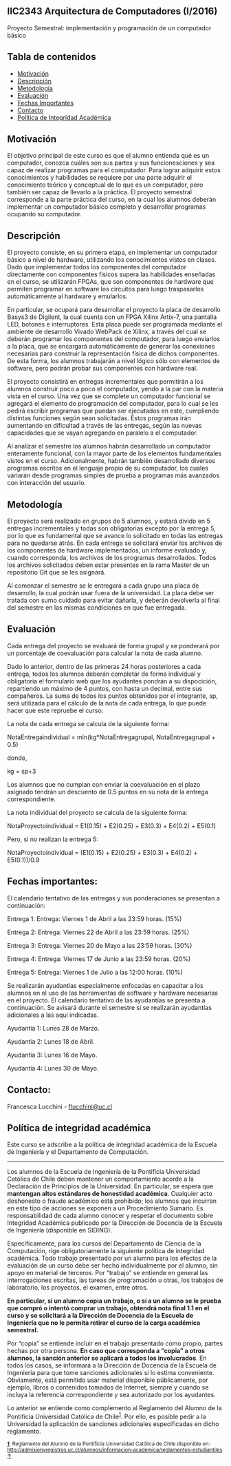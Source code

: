 ## IIC2343 Arquitectura de Computadores (I/2016)
Proyecto Semestral: implementación y programación de un computador básico

## Tabla de contenidos
 * [Motivación](#motivación)
 * [Descripción](#descripción) 
 * [Metodología](#metodología)
 * [Evaluación](#evaluación)
 * [Fechas Importantes](#fechas-importantes)
 * [Contacto](#contacto)
 * [Política de Integridad Académica](#política-de-integridad-académica)

## Motivación
El objetivo principal de este curso es que el alumno entienda qué es un computador, conozca cuáles son
sus partes y sus funcionesciones y sea capaz de realizar programas para el computador. Para lograr adquirir
estos conocimientos y habilidades se requiere por una parte adquirir el conocimiento teórico y conceptual de
lo que es un computador, pero también ser capaz de llevarlo a la práctica. El proyecto semestral corresponde
a la parte práctica del curso, en la cual los alumnos deberán implementar un computador básico completo
y desarrollar programas ocupando su computador.


## Descripción
El proyecto consiste, en su primera etapa, en implementar un computador básico a nivel de hardware,
utilizando los conocimientos vistos en clases. Dado que implementar todos los componentes del computador
directamente con componentes físicos supera las habilidades enseñadas en el curso, se utilizarán FPGAs,
que son componentes de hardware que permiten programar en software los circuitos para luego traspasarlos
automáticamente al hardware y emularlos.

En particular, se ocupará para desarrollar el proyecto la placa de desarrollo Basys3 de Digilent, la cual
cuenta con un FPGA Xilinx Artix-7, una pantalla LED, botones e interruptores. Esta placa puede ser
programada mediante el ambiente de desarrollo Vivado WebPack de Xilinx, a través del cual se deberán
programar los componentes del computador, para luego enviarlos a la placa, que se encargará automáticamente
de generar las conexiones necesarias para construir la representación física de dichos componentes.
De esta forma, los alumnos trabajarán a nivel lógico sólo con elementos de software, pero podrán probar sus
componentes con hardware real.

El proyecto consistirá en entregas incrementales que permitirán a los alumnos construir poco a poco el
computador, yendo a la par con la materia vista en el curso. Una vez que se complete un computador funcional
se agregará el elemento de programación del computador, para lo cual se les pedirá escribir programas
que puedan ser ejecutados en este, cumpliendo distintas funciones según sean solicitadas. Estos programas
irán aumentando en dificultad a través de las entregas, según las nuevas capacidades que se vayan agregando
en paralelo a el computador.

Al analizar el semestre los alumnos habrán desarrollado un computador enteramente funcional, con la
mayor parte de los elementos fundamentales vistos en el curso. Adicionalmente, habrán también desarrollado
diversos programas escritos en el lenguaje propio de su computador, los cuales variarán desde programas
simples de prueba a programas más avanzados con interacción del usuario.

## Metodología
El proyecto será realizado en grupos de 5 alumnos, y estará divido en 5 entregas incrementales y
todas son obligatorias excepto por la entrega 5, por lo que es fundamental que se avance lo solicitado en
todas las entregas para no quedarse atrás. En cada entrega se solicitará enviar los archivos de los componentes
de hardware implementados, un informe evaluado y, cuando corresponda, los archivos de los programas
desarrollados. Todos los archivos solicitados deben estar presentes en la rama Master de un repositorio Git
que se les asignará.

Al comenzar el semestre se le entregará a cada grupo una placa de desarrollo, la cual podrán usar fuera
de la universidad. La placa debe ser tratada con sumo cuidado para evitar dañarla, y deberán
devolverla al final del semestre en las mismas condiciones en que fue entregada.

## Evaluación
Cada entrega del proyecto se evaluará de forma grupal y se ponderará por un porcentaje de coevaluación
para calcular la nota de cada alumno.

Dado lo anterior, dentro de las primeras 24 horas posteriores a cada entrega, todos los alumnos
deberán completar de forma individual y obligatoria el formulario web que los ayudantes pondrán a su
dispocición, repartiendo un máximo de 4 puntos, con hasta un decimal, entre sus compañeros. La suma de
todos los puntos obtenidos por el integrante, sp, será utilizada para el cálculo de la nota de cada entrega, lo
que puede hacer que este repruebe el curso.

La nota de cada entrega se calcula de la siguiente forma:

NotaEntregaindividual = mín(kg*NotaEntregagrupal, NotaEntregagrupal + 0.5)

donde,

kg = sp+3

Los alumnos que no cumplan con enviar la coevaluación en el plazo asignado tendrán un descuento de
0.5 puntos en su nota de la entrega correspondiente.

La nota individual del proyecto se calcula de la siguiente forma:

NotaProyectoindividual = E1(0.15) + E2(0.25) + E3(0.3) + E4(0.2) + E5(0.1)

Pero, si no realizan la entrega 5:

NotaProyectoindividual = (E1(0.15) + E2(0.25) + E3(0.3) + E4(0.2) + E5(0.1))/0.9

## Fechas importantes:

El calendario tentativo de las entregas y sus ponderaciones se presentan a continuación:

Entrega 1: Entrega: Viernes 1 de Abril a las 23:59 horas. (15%)

Entrega 2: Entrega: Viernes 22 de Abril a las 23:59 horas. (25%)

Entrega 3: Entrega: Viernes 20 de Mayo a las 23:59 horas. (30%)

Entrega 4: Entrega: Viernes 17 de Junio a las 23:59 horas. (20%)

Entrega 5: Entrega: Viernes 1 de Julio a las 12:00 horas. (10%)

Se realizarán ayudantías especialmente enfocadas en capacitar a los alumnos en el uso de las herramientas
de software y hardware necesarias en el proyecto. El calendario tentativo de las ayudantías se presenta a
continuación. Se avisará durante el semestre si se realizarán ayudantías adicionales a las aquí indicadas.

Ayudantía 1: Lunes 28 de Marzo.

Ayudantía 2: Lunes 18 de Abril.

Ayudantía 3: Lunes 16 de Mayo.

Ayudantía 4: Lunes 30 de Mayo.

## Contacto:

Francesca Lucchini - flucchini@uc.cl

## Política de integridad académica

Este curso se adscribe a la política de integridad académica de la Escuela de Ingeniería y el Departamento de Computación.

---

Los alumnos de la Escuela de Ingeniería de la Pontificia Universidad Católica de Chile deben mantener un comportamiento acorde a la Declaración de Principios de la Universidad.  En particular, se espera que **mantengan altos estándares de honestidad académica**.  Cualquier acto deshonesto o fraude académico está prohibido; los alumnos que incurran en este tipo de acciones se exponen a un Procedimiento Sumario. Es responsabilidad de cada alumno conocer y respetar el documento sobre Integridad Académica publicado por la Dirección de Docencia de la Escuela de Ingeniería (disponible en SIDING).

Específicamente, para los cursos del Departamento de Ciencia de la Computación, rige obligatoriamente la siguiente política de integridad académica. Todo trabajo presentado por un alumno para los efectos de la evaluación de un curso debe ser hecho individualmente por el alumno, sin apoyo en material de terceros.  Por “trabajo” se entiende en general las interrogaciones escritas, las tareas de programación u otras, los trabajos de laboratorio, los proyectos, el examen, entre otros.

**En particular, si un alumno copia un trabajo, o si a un alumno se le prueba que compró o intentó comprar un trabajo, obtendrá nota final 1.1 en el curso y se solicitará a la Dirección de Docencia de la Escuela de Ingeniería que no le permita retirar el curso de la carga académica semestral.**

Por “copia” se entiende incluir en el trabajo presentado como propio, partes hechas por otra persona.  **En caso que corresponda a “copia” a otros alumnos, la sanción anterior se aplicará a todos los involucrados**.  En todos los casos, se informará a la Dirección de Docencia de la Escuela de Ingeniería para que tome sanciones adicionales si lo estima conveniente. Obviamente, está permitido usar material disponible públicamente, por ejemplo, libros o contenidos tomados de Internet, siempre y cuando se incluya la referencia correspondiente y sea autorizado por los ayudantes.

Lo anterior se entiende como complemento al Reglamento del Alumno de la Pontificia Universidad Católica de 
Chile<sup><a name="pucCLBack">[1](#pucCL)</a></sup>.  Por ello, es posible pedir a la Universidad la aplicación de sanciones adicionales especificadas en dicho reglamento.

<sub>**<a name="pucCL">[1](#pucCL)</a>**: Reglamento del Alumno de la Pontificia Universidad Católica de Chile disponible en: http://admisionyregistros.uc.cl/alumnos/informacion-academica/reglamentos-estudiantiles [&#8593;](#pucCLBack)</sub>

